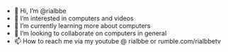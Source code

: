 - 👋 Hi, I’m @rialbbe
- 👀 I’m interested in computers and videos
- 🌱 I’m currently learning more about computers
- 💞️ I’m looking to collaborate on computers in general
- 📫 How to reach me via my youtube @ rialbbe or rumble.com/rialbbetv

<!---
rialbbe/rialbbe is a ✨ special ✨ repository because its `README.md` (this file) appears on your GitHub profile.
You can click the Preview link to take a look at your changes.
--->
